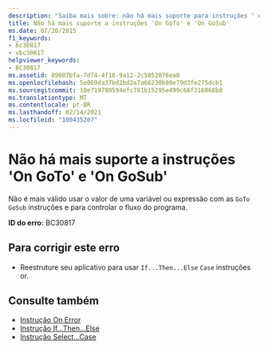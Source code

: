 ```yaml
---
description: "Saiba mais sobre: não há mais suporte para instruções ' on GoTo ' e ' On GoSub '"
title: Não há mais suporte a instruções 'On GoTo' e 'On GoSub'
ms.date: 07/20/2015
f1_keywords:
- bc30817
- vbc30817
helpviewer_keywords:
- BC30817
ms.assetid: 89087bfa-7d74-4f18-9a12-2c5852076ea0
ms.openlocfilehash: 5e069da37bd2bd2a7a66230b90e79d3fe275dcb1
ms.sourcegitcommit: 10e719780594efc781b15295e499c66f316068b8
ms.translationtype: MT
ms.contentlocale: pt-BR
ms.lasthandoff: 02/14/2021
ms.locfileid: "100435207"
---
```

# <a name="on-goto-and-on-gosub-statements-are-no-longer-supported"></a>Não há mais suporte a instruções 'On GoTo' e 'On GoSub'

Não é mais válido usar o valor de uma variável ou expressão com as `GoTo` `GoSub` instruções e para controlar o fluxo do programa.  
  
 **ID do erro:** BC30817  
  
## <a name="to-correct-this-error"></a>Para corrigir este erro  
  
- Reestruture seu aplicativo para usar `If...Then...Else` `Case` instruções or.  
  
## <a name="see-also"></a>Consulte também

- [Instrução On Error](../language-reference/statements/on-error-statement.md)
- [Instrução If...Then...Else](../language-reference/statements/if-then-else-statement.md)
- [Instrução Select...Case](../language-reference/statements/select-case-statement.md)
